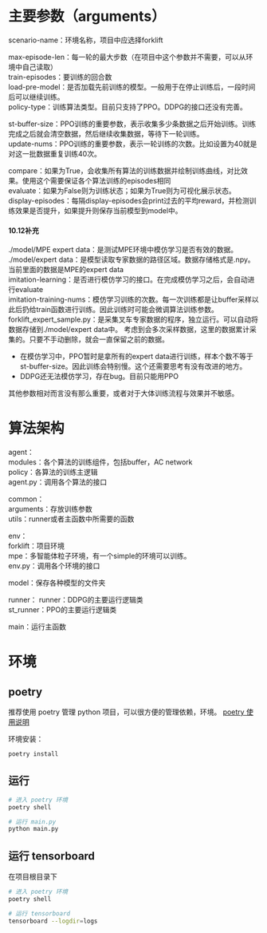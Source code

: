 # 主要参数（arguments）
scenario-name：环境名称，项目中应选择forklift

max-episode-len：每一轮的最大步数（在项目中这个参数并不需要，可以从环境中自己读取）    
train-episodes：要训练的回合数    
load-pre-model：是否加载先前训练的模型。一般用于在停止训练后，一段时间后可以继续训练。    
policy-type：训练算法类型。目前只支持了PPO。DDPG的接口还没有完善。    

st-buffer-size：PPO训练的重要参数，表示收集多少条数据之后开始训练。训练完成之后就会清空数据，然后继续收集数据，等待下一轮训练。    
update-nums：PPO训练的重要参数，表示一轮训练的次数。比如设置为40就是对这一批数据重复训练40次。

compare：如果为True，会收集所有算法的训练数据并绘制训练曲线，对比效果。使用这个需要保证各个算法训练的episodes相同   
evaluate：如果为False则为训练状态；如果为True则为可视化展示状态。   
display-episodes：每隔display-episodes会print过去的平均reward，并检测训练效果是否提升，如果提升则保存当前模型到model中。

#### 10.12补充
./model/MPE expert data：是测试MPE环境中模仿学习是否有效的数据。  
./model/expert data：是模型读取专家数据的路径区域。数据存储格式是.npy。当前里面的数据是MPE的expert data  
imitation-learning：是否进行模仿学习的接口。在完成模仿学习之后，会自动进行evaluate  
imitation-training-nums：模仿学习训练的次数。每一次训练都是让buffer采样以此后扔给train函数进行训练。因此训练时可能会微调算法训练参数。  
forklift_expert_sample.py：是采集叉车专家数据的程序，独立运行。可以自动将数据存储到./model/expert data中。
                           考虑到会多次采样数据，这里的数据累计采集的。只要不手动删除，就会一直保留之前的数据。
* 在模仿学习中，PPO暂时是拿所有的expert data进行训练，样本个数不等于st-buffer-size。因此训练会特别慢。这个还需要思考有没有改进的地方。
* DDPG还无法模仿学习，存在bug。目前只能用PPO

其他参数相对而言没有那么重要，或者对于大体训练流程与效果并不敏感。


# 算法架构
agent：   
    modules：各个算法的训练组件，包括buffer，AC network   
    policy：各算法的训练主逻辑   
    agent.py：调用各个算法的接口   

common：   
    arguments：存放训练参数   
    utils：runner或者主函数中所需要的函数   

env：   
    forklift：项目环境   
    mpe：多智能体粒子环境，有一个simple的环境可以训练。   
    env.py：调用各个环境的接口   

model：保存各种模型的文件夹

runner：
    runner：DDPG的主要运行逻辑类   
    st_runner：PPO的主要运行逻辑类   

main：运行主函数

# 环境

## poetry
推荐使用 poetry 管理 python 项目，可以很方便的管理依赖，环境。
[poetry 使用说明](https://blog.kyomind.tw/python-poetry/)

环境安装：

```bash
poetry install
```

## 运行

```bash
# 进入 poetry 环境
poetry shell

# 运行 main.py
python main.py
```

## 运行 tensorboard
在项目根目录下

```bash
# 进入 poetry 环境
poetry shell

# 运行 tensorboard
tensorboard --logdir=logs
```

